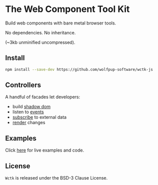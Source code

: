 # The Web Component Tool Kit

Build web components with bare metal browser tools.

No dependencies. No inheritance.

(~3kb unminified uncompressed).

## Install

```bash
npm install --save-dev https://github.com/wolfpup-software/wctk-js
```

## Controllers

A handful of facades let developers:

- build [shadow dom](./docs/wc.md)
- listen to [events](./docs/events.md)
- [subscribe](./docs/subscription.md) to external data
- [render](./docs/render.md) changes

## Examples

Click [here](https://wolfpup-software.github.io/wctk-js/) for live examples and code.

## License

`Wctk` is released under the BSD-3 Clause License.
